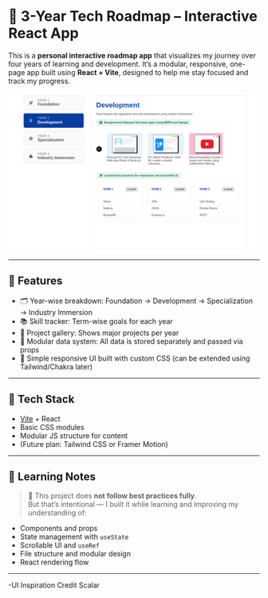# 🎯 3-Year Tech Roadmap – Interactive React App

This is a **personal interactive roadmap app** that visualizes my journey over four years of learning and development. It’s a modular, responsive, one-page app built using **React + Vite**, designed to help me stay focused and track my progress.

![Preview](https://github.com/DharmikUmretiya/MyRoadmap/blob/main/public/preview.png)

---

## 📌 Features

- 🗂 Year-wise breakdown: Foundation → Development → Specialization → Industry Immersion  
- 📚 Skill tracker: Term-wise goals for each year  
- 🧩 Project gallery: Shows major projects per year  
- 📎 Modular data system: All data is stored separately and passed via props  
- 🎨 Simple responsive UI built with custom CSS (can be extended using Tailwind/Chakra later)

---

## 🧱 Tech Stack

- [Vite](https://vitejs.dev/) + React
- Basic CSS modules
- Modular JS structure for content
- (Future plan: Tailwind CSS or Framer Motion)

---

## 🧠 Learning Notes

> 🔰 This project does **not follow best practices fully**.  
> But that’s intentional — I built it while learning and improving my understanding of:
- Components and props
- State management with `useState`
- Scrollable UI and `useRef`
- File structure and modular design
- React rendering flow

---

-UI Inspiration Credit Scalar
